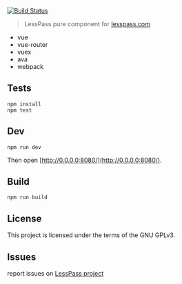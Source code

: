 [![Build Status](https://travis-ci.org/lesspass/pure.svg?branch=master)](https://travis-ci.org/lesspass/pure)

> LessPass pure component for [lesspass.com](https://lesspass.com)

 - vue
 - vue-router
 - vuex
 - ava
 - webpack


## Tests

    npm install
    npm test

## Dev

    npm run dev
    
Then open [http://0.0.0.0:8080/](http://0.0.0.0:8080/).

## Build

    npm run build

## License

This project is licensed under the terms of the GNU GPLv3.


## Issues

report issues on [LessPass project](https://github.com/lesspass/lesspass/issues)

